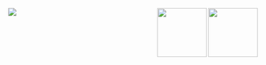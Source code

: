 <img src="https://github-readme-stats.vercel.app/api?username=avicoder&show_icons=true&hide=stars&count_private=true" align="left"/>
<img src="https://images.youracclaim.com/images/6a254dad-77e5-4e71-8049-94e5c7a15981/azure-fundamentals-600x600.png" align="right" height="100px" width="100px"/>
<img src="https://images.youracclaim.com/images/1ad16b6f-2c71-4a2e-ae74-ec69c4766039/azure-security-engineer-associate600x600.png" align="right" height="100px" width="100px"/>
